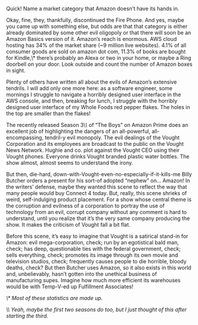 <!---
--- !Metadata
slug: the-boys-and-amazon
title: How \"The Boys\" Captures and then Completely Misses the Danger of Amazon
description: An amateur analysis
show_on_home_page: True
filename: TheBoys
--->

Quick! Name a market category that Amazon doesn’t have its hands in.

Okay, fine, they, thankfully, discontinued the Fire Phone. And yes, maybe you came up with something else, but odds are that that category is either already dominated by some other evil oligopoly or that there will soon be an Amazon Basics version of it. Amazon’s reach is enormous. AWS cloud hosting has 34% of the market share (~9 million live websites). 4.1% of all consumer goods are sold on amazon dot com, 11.3% of books are bought for Kindle,\\* there’s probably an Alexa or two in your home, or maybe a Ring doorbell on your door. Look outside and count the number of Amazon boxes in sight.

Plenty of others have written all about the evils of Amazon’s extensive tendrils. I will add only one more here: as a software engineer, some mornings I struggle to navigate a horribly designed user interface in the AWS console, and then, breaking for lunch, I struggle with the horribly designed user interface of my Whole Foods red pepper flakes. The holes in the top are smaller than the flakes!

The recently released Season 3\\*\\* of “The Boys” on Amazon Prime does an excellent job of highlighting the dangers of an all-powerful, all-encompassing, tendril-y evil monopoly. The evil dealings of the Vought Corporation and its employees are broadcast to the public on the Vought News Network. Hughie and co. plot against the Vought CEO using their Vought phones. Everyone drinks Vought branded plastic water bottles. The show almost, almost seems to understand the irony.

But then, die-hard, down-with-Vought-even-no-especially-if-it-kills-me Billy Butcher orders a present for his sort-of adopted “nephew” on… Amazon! In the writers’ defense, maybe they wanted this scene to reflect the way that many people would buy Connect 4 today. But, really, this scene shrieks of weird, self-indulging product placement. For a show whose central theme is the corruption and evilness of a corporation to portray the use of technology from an evil, corrupt company without any comment is hard to understand, until you realize that it’s the very same company producing the show. It makes the criticism of Vought fall a bit flat.

Before this scene, it’s easy to imagine that Vought is a satirical stand-in for Amazon: evil mega-corporation, check; run by an egotistical bald man, check; has deep, questionable ties with the federal government, check; sells everything, check; promotes its image through its own movie and television studios, check; frequently causes people to die horrible, bloody deaths, check? But then Butcher uses Amazon, so it also exists in this world and, unbelievably, hasn’t gotten into the unethical business of manufacturing supes. Imagine how much more efficient its warehouses would be with Temp-V-ed up Fulfillment Associates!


_\\* Most of these statistics are made up._

_\\*\\* Yeah, maybe the first two seasons do too, but I just thought of this after starting the third._
